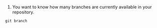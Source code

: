 1. You want to know how many branches are currently available in your repository.
```cmd
git branch
```